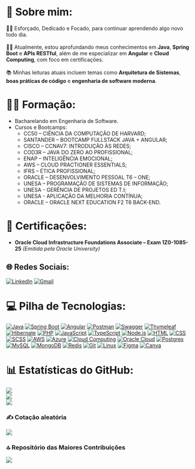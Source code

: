 # 💫 Sobre mim:
🧑🏽 Esforçado, Dedicado e Focado, para continuar aprendendo algo novo todo dia. <br><br>✍🏽 Atualmente, estou aprofundando meus conhecimentos em **Java**, **Spring Boot** e **APIs RESTful**, além de me especializar em **Angular** e **Cloud Computing**, com foco em certificações.<br><br>📚 Minhas leituras atuais incluem temas como **Arquitetura de Sistemas**, **boas práticas de código** e **engenharia de software moderna**.

# 👨‍🎓 Formação:
- Bacharelando em Engenharia de Software.
- Cursos e Bootcamps:
   - CC50 – CIÊNCIA DA COMPUTAÇÃO DE HARVARD;
   - SANTANDER – BOOTCAMP FULLSTACK JAVA + ANGULAR;
   - CISCO – CCNAV7: INTRODUÇÃO ÀS REDES;
   - COD3R – JAVA DO ZERO AO PROFISSIONAL;
   - ENAP – INTELIGÊNCIA EMOCIONAL;
   - AWS – CLOUD PRACTIONER ESSENTIALS;
   - IFRS – ÉTICA PROFISSIONAL;
   - ORACLE – DESENVOLVIMENTO PESSOAL T6 – ONE;
   - UNESA – PROGRAMAÇÃO DE SISTEMAS DE INFORMAÇÃO;
   - UNESA - GERÊNCIA DE PROJETOS ED T.I;
   - UNESA - APLICAÇÃO DA MELHORIA CONTÍNUA;
   - ORACLE – ORACLE NEXT EDUCATION F2 T6 BACK-END.
  
 
# 🏅 Certificações: 
   - **Oracle Cloud Infrastructure Foundations Associate – Exam 1Z0-1085-25**
         *(Emitida pela Oracle University)*

## 🌐 Redes Sociais:
[![LinkedIn](https://img.shields.io/badge/LinkedIn-%230077B5.svg?logo=linkedin&logoColor=white)](https://www.linkedin.com/in/igorcoelho808) [![Gmail](https://img.shields.io/badge/Gmail-D14836?logo=gmail&logoColor=white)](mailto:igor.coelho.engsoftware@gmail.com)

# 💻 Pilha de Tecnologias:
[![Java](https://img.shields.io/badge/Java-%23ED8B00.svg?logo=openjdk&logoColor=white)](#)
[![Spring Boot](https://img.shields.io/badge/Spring%20Boot-6DB33F?logo=springboot&logoColor=fff)](#)
[![Angular](https://img.shields.io/badge/Angular-DD0031?logo=angular&logoColor=fff)](#)
[![Postman](https://img.shields.io/badge/Postman-FF6C37?logo=postman&logoColor=fff)](#)
[![Swagger](https://img.shields.io/badge/Swagger-85EA2D?logo=swagger&logoColor=fff)](#)
[![Thymeleaf](https://img.shields.io/badge/Thymeleaf-005F0F?logo=thymeleaf&logoColor=fff)](#)
[![Hibernate](https://img.shields.io/badge/Hibernate-59666C?logo=hibernate&logoColor=fff)](#)
[![PHP](https://img.shields.io/badge/php-%23777BB4.svg?&logo=php&logoColor=white)](#)
[![JavaScript](https://img.shields.io/badge/JavaScript-F7DF1E?logo=javascript&logoColor=000)](#)
[![TypeScript](https://img.shields.io/badge/TypeScript-007ACC?logo=typescript&logoColor=fff)](#)
[![Node.js](https://img.shields.io/badge/Node.js-339933?logo=node.js&logoColor=fff)](#)
[![HTML](https://img.shields.io/badge/HTML-%23E34F26.svg?logo=html5&logoColor=white)](#)
[![CSS](https://img.shields.io/badge/CSS-1572B6?logo=css3&logoColor=fff)](#)
[![SCSS](https://img.shields.io/badge/SCSS-CC6699?logo=sass&logoColor=fff)](#)
[![AWS](https://img.shields.io/badge/AWS-%23FF9900.svg?logo=amazon-web-services&logoColor=white)](#)
[![Azure](https://img.shields.io/badge/Azure-0078D4?logo=microsoftazure&logoColor=fff)](#)
[![Cloud Computing](https://img.shields.io/badge/Cloud%20Computing-4285F4?logo=icloud&logoColor=fff)](#)
[![Oracle Cloud](https://img.shields.io/badge/Oracle%20Cloud-F80000?logo=oracle&logoColor=fff)](#)
[![Postgres](https://img.shields.io/badge/Postgres-%23316192.svg?logo=postgresql&logoColor=white)](#)
[![MySQL](https://img.shields.io/badge/MySQL-4479A1?logo=mysql&logoColor=fff)](#)
[![MongoDB](https://img.shields.io/badge/MongoDB-%234ea94b.svg?logo=mongodb&logoColor=white)](#)
[![Redis](https://img.shields.io/badge/Redis-DC382D?logo=redis&logoColor=fff)](#)
[![Git](https://img.shields.io/badge/Git-F05032?logo=git&logoColor=fff)](#)
[![Linux](https://img.shields.io/badge/Linux-FCC624?logo=linux&logoColor=black)](#)
[![Figma](https://img.shields.io/badge/Figma-F24E1E?logo=figma&logoColor=fff)](#)
[![Canva](https://img.shields.io/badge/Canva-00C4CC?logo=canva&logoColor=fff)](#)

# 📊 Estatísticas do GitHub:
![](https://github-readme-stats.vercel.app/api?username=Igor-raphael&theme=dracula&hide_border=true&include_all_commits=true&count_private=true)<br/>
![](https://github-readme-streak-stats.herokuapp.com/?user=Igor-raphael&theme=dracula&hide_border=true)<br/>
![](https://github-readme-stats.vercel.app/api/top-langs/?username=Igor-raphael&theme=dracula&hide_border=true&include_all_commits=true&count_private=true&layout=compact)

### ✍️ Cotação aleatória 
![](https://quotes-github-readme.vercel.app/api?type=horizontal&theme=tokyonight)

### 🔝 Repositório das Maiores Contribuições
![](https://github-contributor-stats.vercel.app/api?username=Igor-raphael&limit=5&theme=dark&combine_all_yearly_contributions=true)
